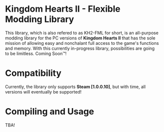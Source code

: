 # Kingdom Hearts II - Flexible Modding Library
This library, which is also refered to as KH2-FML for short, is an all-purpose modding library for the PC versions of **Kingdom Hearts II** that has the sole mission of allowing easy and nonchalant full access to the game's functions and memory.
With this currently in-progress library, possibilities are going to be limitless. Coming Soon:tm:!

# Compatibility
Currently, the library only supports **Steam [1.0.0.10]**, but with time, all versions will eventually be supported!

# Compiling and Usage
TBA!
